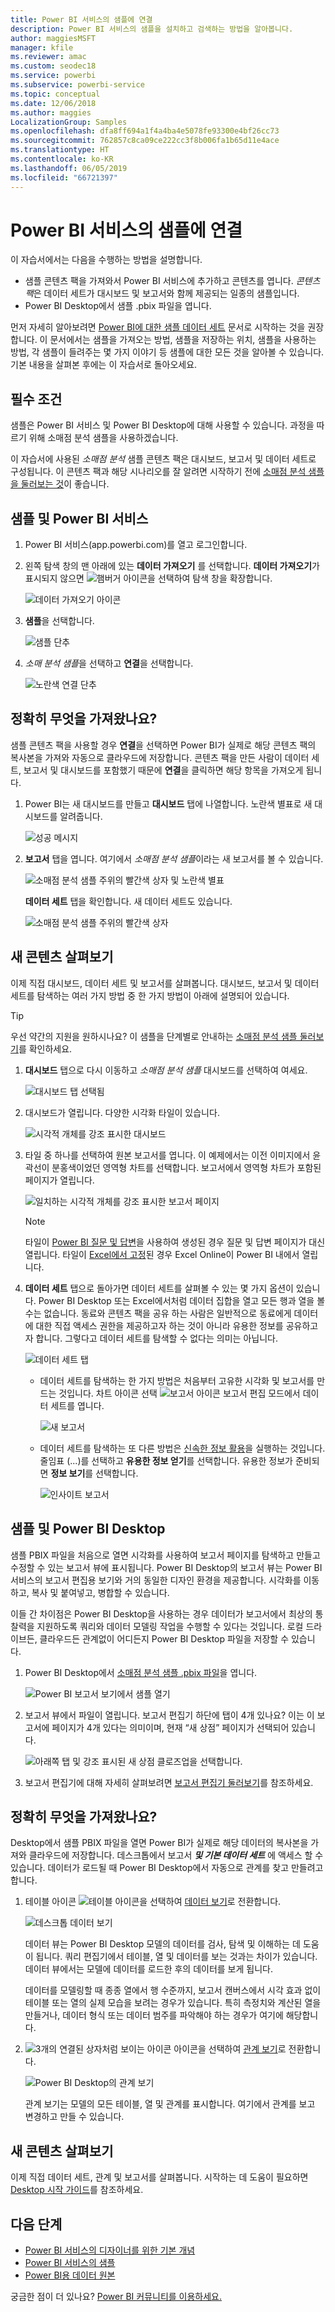 ```yaml
---
title: Power BI 서비스의 샘플에 연결
description: Power BI 서비스의 샘플을 설치하고 검색하는 방법을 알아봅니다.
author: maggiesMSFT
manager: kfile
ms.reviewer: amac
ms.custom: seodec18
ms.service: powerbi
ms.subservice: powerbi-service
ms.topic: conceptual
ms.date: 12/06/2018
ms.author: maggies
LocalizationGroup: Samples
ms.openlocfilehash: dfa8ff694a1f4a4ba4e5078fe93300e4bf26cc73
ms.sourcegitcommit: 762857c8ca09ce222cc3f8b006fa1b65d11e4ace
ms.translationtype: HT
ms.contentlocale: ko-KR
ms.lasthandoff: 06/05/2019
ms.locfileid: "66721397"
---
```

#  <a name="connect-to-the-samples-in-the-power-bi-service"></a>Power BI 서비스의 샘플에 연결

이 자습서에서는 다음을 수행하는 방법을 설명합니다. 
- 샘플 콘텐츠 팩을 가져와서 Power BI 서비스에 추가하고 콘텐츠를 엽니다. *콘텐츠 팩*은 데이터 세트가 대시보드 및 보고서와 함께 제공되는 일종의 샘플입니다. 
- Power BI Desktop에서 샘플 .pbix 파일을 엽니다.

먼저 자세히 알아보려면 [Power BI에 대한 샘플 데이터 세트](sample-datasets.md) 문서로 시작하는 것을 권장합니다. 이 문서에서는 샘플을 가져오는 방법, 샘플을 저장하는 위치, 샘플을 사용하는 방법, 각 샘플이 들려주는 몇 가지 이야기 등 샘플에 대한 모든 것을 알아볼 수 있습니다. 기본 내용을 살펴본 후에는 이 자습서로 돌아오세요.   

## <a name="prerequisites"></a>필수 조건
샘플은 Power BI 서비스 및 Power BI Desktop에 대해 사용할 수 있습니다. 과정을 따르기 위해 소매점 분석 샘플을 사용하겠습니다.

이 자습서에 사용된 *소매점 분석* 샘플 콘텐츠 팩은 대시보드, 보고서 및 데이터 세트로 구성됩니다.
이 콘텐츠 팩과 해당 시나리오를 잘 알려면 시작하기 전에 [소매점 분석 샘플을 둘러보는 것](sample-retail-analysis.md)이 좋습니다.

## <a name="samples-and-power-bi-service"></a>샘플 및 Power BI 서비스

1. Power BI 서비스(app.powerbi.com)를 열고 로그인합니다.
2. 왼쪽 탐색 창의 맨 아래에 있는 **데이터 가져오기** 를 선택합니다. **데이터 가져오기**가 표시되지 않으면 ![햄버거 아이콘](media/sample-tutorial-connect-to-the-samples/expand-nav.png)을 선택하여 탐색 창을 확장합니다.
   
   ![데이터 가져오기 아이콘](media/sample-tutorial-connect-to-the-samples/pbi_getdata.png)
5. **샘플**을 선택합니다.  
   
   ![샘플 단추](media/sample-tutorial-connect-to-the-samples/pbi_samplesdownload.png)
6. *소매 분석 샘플*을 선택하고 **연결**을 선택합니다.   
   
   ![노란색 연결 단추](media/sample-tutorial-connect-to-the-samples/pbi_retailanalysissampleconnect.png)

## <a name="what-exactly-was-imported"></a>정확히 무엇을 가져왔나요?
샘플 콘텐츠 팩을 사용할 경우 **연결**을 선택하면 Power BI가 실제로 해당 콘텐츠 팩의 복사본을 가져와 자동으로 클라우드에 저장합니다. 콘텐츠 팩을 만든 사람이 데이터 세트, 보고서 및 대시보드를 포함했기 때문에 **연결**을 클릭하면 해당 항목을 가져오게 됩니다. 

1. Power BI는 새 대시보드를 만들고 **대시보드** 탭에 나열합니다. 노란색 별표로 새 대시보드를 알려줍니다.
   
   ![성공 메시지](media/sample-tutorial-connect-to-the-samples/power-bi-new-dashboard.png)
2. **보고서** 탭을 엽니다.  여기에서 *소매점 분석 샘플*이라는 새 보고서를 볼 수 있습니다.
   
   ![소매점 분석 샘플 주위의 빨간색 상자 및 노란색 별표](media/sample-tutorial-connect-to-the-samples/power-bi-new-report.png)
   
   **데이터 세트** 탭을 확인합니다.  새 데이터 세트도 있습니다.
   
   ![소매점 분석 샘플 주위의 빨간색 상자](media/sample-tutorial-connect-to-the-samples/power-bi-new-dataset.png)

## <a name="explore-your-new-content"></a>새 콘텐츠 살펴보기
이제 직접 대시보드, 데이터 세트 및 보고서를 살펴봅니다. 대시보드, 보고서 및 데이터 세트를 탐색하는 여러 가지 방법 중 한 가지 방법이 아래에 설명되어 있습니다.  

> [!TIP]
> 우선 약간의 지원을 원하시나요?  이 샘플을 단계별로 안내하는 [소매점 분석 샘플 둘러보기](sample-retail-analysis.md)를 확인하세요.
> 
> 

1. **대시보드** 탭으로 다시 이동하고 *소매점 분석 샘플* 대시보드를 선택하여 여세요.    
   
   ![대시보드 탭 선택됨](media/sample-tutorial-connect-to-the-samples/power-bi-dashboards.png)
2. 대시보드가 열립니다.  다양한 시각화 타일이 있습니다.
   
   ![시각적 개체를 강조 표시한 대시보드](media/sample-tutorial-connect-to-the-samples/power-bi-dashboards2new.png)
3. 타일 중 하나를 선택하여 원본 보고서를 엽니다.  이 예제에서는 이전 이미지에서 윤곽선이 분홍색이었던 영역형 차트를 선택합니다. 보고서에서 영역형 차트가 포함된 페이지가 열립니다.
   
    ![일치하는 시각적 개체를 강조 표시한 보고서 페이지](media/sample-tutorial-connect-to-the-samples/power-bi-report.png)
   
   > [!NOTE]
   > 타일이 [Power BI 질문 및 답변](power-bi-tutorial-q-and-a.md)을 사용하여 생성된 경우 질문 및 답변 페이지가 대신 열립니다. 타일이 [Excel에서 고정](service-dashboard-pin-tile-from-excel.md)된 경우 Excel Online이 Power BI 내에서 열립니다.
   > 
   > 
1. **데이터 세트** 탭으로 돌아가면 데이터 세트를 살펴볼 수 있는 몇 가지 옵션이 있습니다.  Power BI Desktop 또는 Excel에서처럼 데이터 집합을 열고 모든 행과 열을 볼 수는 없습니다.  동료와 콘텐츠 팩을 공유 하는 사람은 일반적으로 동료에게 데이터에 대한 직접 액세스 권한을 제공하고자 하는 것이 아니라 유용한 정보를 공유하고자 합니다. 그렇다고 데이터 세트를 탐색할 수 없다는 의미는 아닙니다.  
   
   ![데이터 세트 탭](media/sample-tutorial-connect-to-the-samples/power-bi-chart-icon2.png)
   
   * 데이터 세트를 탐색하는 한 가지 방법은 처음부터 고유한 시각화 및 보고서를 만드는 것입니다.  차트 아이콘 선택 ![보고서 아이콘](media/sample-tutorial-connect-to-the-samples/power-bi-chart-icon4.png) 보고서 편집 모드에서 데이터 세트를 엽니다.
     
       ![새 보고서](media/sample-tutorial-connect-to-the-samples/power-bi-report-editing.png)
   * 데이터 세트를 탐색하는 또 다른 방법은 [신속한 정보 활용](consumer/end-user-insights.md)을 실행하는 것입니다. 줄임표 (...)를 선택하고 **유용한 정보 얻기**를 선택합니다. 유용한 정보가 준비되면 **정보 보기**를 선택합니다.
     
       ![인사이트 보고서](media/sample-tutorial-connect-to-the-samples/power-bi-insights.png)

## <a name="samples-and-power-bi-desktop"></a>샘플 및 Power BI Desktop 
샘플 PBIX 파일을 처음으로 열면 시각화를 사용하여 보고서 페이지를 탐색하고 만들고 수정할 수 있는 보고서 뷰에 표시됩니다. Power BI Desktop의 보고서 뷰는 Power BI 서비스의 보고서 편집용 보기와 거의 동일한 디자인 환경을 제공합니다. 시각화를 이동하고, 복사 및 붙여넣고, 병합할 수 있습니다.

이들 간 차이점은 Power BI Desktop을 사용하는 경우 데이터가 보고서에서 최상의 통찰력을 지원하도록 쿼리와 데이터 모델링 작업을 수행할 수 있다는 것입니다. 로컬 드라이브든, 클라우드든 관계없이 어디든지 Power BI Desktop 파일을 저장할 수 있습니다.

1. Power BI Desktop에서 [소매점 분석 샘플 .pbix 파일](http://download.microsoft.com/download/9/6/D/96DDC2FF-2568-491D-AAFA-AFDD6F763AE3/Retail%20Analysis%20Sample%20PBIX.pbix)을 엽니다. 

    ![Power BI 보고서 보기에서 샘플 열기](media/sample-tutorial-connect-to-the-samples/power-bi-samples-desktop.png)

1. 보고서 뷰에서 파일이 열립니다. 보고서 편집기 하단에 탭이 4개 있나요? 이는 이 보고서에 페이지가 4개 있다는 의미이며, 현재 “새 상점” 페이지가 선택되어 있습니다. 

    ![아래쪽 탭 및 강조 표시된 새 상점 클로즈업](media/sample-tutorial-connect-to-the-samples/power-bi-sample-tabs.png)을 선택합니다.

3. 보고서 편집기에 대해 자세히 살펴보려면 [보고서 편집기 둘러보기](service-the-report-editor-take-a-tour.md)를 참조하세요.

## <a name="what-exactly-was-imported"></a>정확히 무엇을 가져왔나요?
Desktop에서 샘플 PBIX 파일을 열면 Power BI가 실제로 해당 데이터의 복사본을 가져와 클라우드에 저장합니다. 데스크톱에서 보고서 ***및 기본 데이터 세트*** 에 액세스 할 수 있습니다. 데이터가 로드될 때 Power BI Desktop에서 자동으로 관계를 찾고 만들려고 합니다.  

1. 테이블 아이콘 ![테이블 아이콘](media/sample-tutorial-connect-to-the-samples/power-bi-data-icon.png)을 선택하여 [데이터 보기](desktop-data-view.md)로 전환합니다.
 
    ![데스크톱 데이터 보기](media/sample-tutorial-connect-to-the-samples/power-bi-desktop-sample-data.png)

    데이터 뷰는 Power BI Desktop 모델의 데이터를 검사, 탐색 및 이해하는 데 도움이 됩니다. 쿼리 편집기에서 테이블, 열 및 데이터를 보는 것과는 차이가 있습니다. 데이터 뷰에서는 모델에 데이터를 로드한 후의 데이터를 보게 됩니다.

    데이터를 모델링할 때 종종 열에서 행 수준까지, 보고서 캔버스에서 시각 효과 없이 테이블 또는 열의 실제 모습을 보려는 경우가 있습니다. 특히 측정치와 계산된 열을 만들거나, 데이터 형식 또는 데이터 범주를 파악해야 하는 경우가 여기에 해당합니다.

1. ![3개의 연결된 상자처럼 보이는 아이콘](media/sample-tutorial-connect-to-the-samples/power-bi-desktop-relationship-icon.png) 아이콘을 선택하여 [관계 보기](desktop-relationship-view.md)로 전환합니다.
 
    ![Power BI Desktop의 관계 보기](media/sample-tutorial-connect-to-the-samples/power-bi-relationships.png)

    관계 보기는 모델의 모든 테이블, 열 및 관계를 표시합니다. 여기에서 관계를 보고 변경하고 만들 수 있습니다.

## <a name="explore-your-new-content"></a>새 콘텐츠 살펴보기
이제 직접 데이터 세트, 관계 및 보고서를 살펴봅니다. 시작하는 데 도움이 필요하면 [Desktop 시작 가이드](desktop-getting-started.md)를 참조하세요.    


## <a name="next-steps"></a>다음 단계

- [Power BI 서비스의 디자이너를 위한 기본 개념](service-basic-concepts.md)
- [Power BI 서비스의 샘플](sample-datasets.md)
- [Power BI용 데이터 원본](service-get-data.md)

궁금한 점이 더 있나요? [Power BI 커뮤니티를 이용하세요.](http://community.powerbi.com/)
